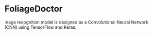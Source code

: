 # FoliageDoctor
mage recognition model is designed as a Convolutional Neural Network (CNN) using TensorFlow and Keras.
